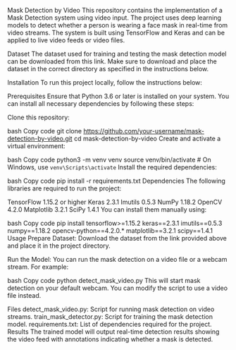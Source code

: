 Mask Detection by Video
This repository contains the implementation of a Mask Detection system using video input. The project uses deep learning models to detect whether a person is wearing a face mask in real-time from video streams. The system is built using TensorFlow and Keras and can be applied to live video feeds or video files.

Dataset
The dataset used for training and testing the mask detection model can be downloaded from this link. Make sure to download and place the dataset in the correct directory as specified in the instructions below.

Installation
To run this project locally, follow the instructions below:

Prerequisites
Ensure that Python 3.6 or later is installed on your system. You can install all necessary dependencies by following these steps:

Clone this repository:

bash
Copy code
git clone https://github.com/your-username/mask-detection-by-video.git
cd mask-detection-by-video
Create and activate a virtual environment:

bash
Copy code
python3 -m venv venv
source venv/bin/activate  # On Windows, use `venv\Scripts\activate`
Install the required dependencies:

bash
Copy code
pip install -r requirements.txt
Dependencies
The following libraries are required to run the project:

TensorFlow 1.15.2 or higher
Keras 2.3.1
Imutils 0.5.3
NumPy 1.18.2
OpenCV 4.2.0
Matplotlib 3.2.1
SciPy 1.4.1
You can install them manually using:

bash
Copy code
pip install tensorflow>=1.15.2 keras==2.3.1 imutils==0.5.3 numpy==1.18.2 opencv-python==4.2.0.* matplotlib==3.2.1 scipy==1.4.1
Usage
Prepare Dataset: Download the dataset from the link provided above and place it in the project directory.

Run the Model: You can run the mask detection on a video file or a webcam stream. For example:

bash
Copy code
python detect_mask_video.py
This will start mask detection on your default webcam. You can modify the script to use a video file instead.

Files
detect_mask_video.py: Script for running mask detection on video streams.
train_mask_detector.py: Script for training the mask detection model.
requirements.txt: List of dependencies required for the project.
Results
The trained model will output real-time detection results showing the video feed with annotations indicating whether a mask is detected.
